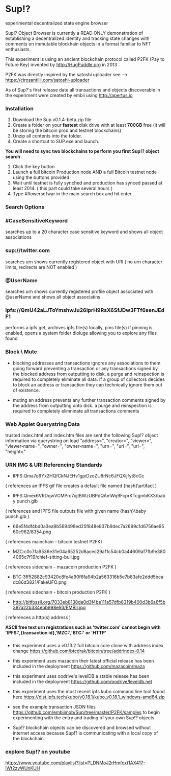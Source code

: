 # Sup!? 
experimental decentralized state engine browser

Sup!? Object Browser is currently a READ ONLY demonstration of establishing a decentralized identity and tracking state changes with comments on immutable blockhain objects in a format familiar to NFT enthusiasts. 

This experiment is using an ancient blockchain protocol called P2FK (Pay to Future Key) invented by http://HugPuddle.org in 2013 .

P2FK was directly inspired by the satoshi uploader  see --> https://cirosantilli.com/satoshi-uploader

 As of Sup?'s first release date all transactions and objects discoverable in the experiment were created by embii using http://apertus.io

### **Installation**

1. Download the Sup.v0.1.4-beta.zip file
2. Create a folder on your **fastest** disk drive with at least **700GB** free (it will be storing the bitcoin prod and testnet blockchains)
3. Unzip all contents into the folder.
4. Create a shortcut to SUP.exe and launch.

**You will need to sync two blockchains to perform you first Sup!? object search**

1. Click the key button
2. Launch a full bitcoin Production node AND a full Bitcoin testnet node using the buttons provided
3. Wait until testnet is fully synched and production has synced passed at least 2014. ( this part could take several hours )
4. Type #flowersofwar in the main search box and hit enter


### **Search Options**

### **#CaseSensitiveKeyword**

searches up to a 20 character case sensitive keyword and shows all object associations
 
### **sup://twitter.com**

searches urn shows currently registered object with URI  ( no urn character limits, redirects are NOT enabled )

### **@UserName**

searches urn shows currently registered profile object associated with @userName and shows all object associatins

### **ipfs://QmU42aLJToYmshwJu26iprH9RsX6SfJDw3FTf6senJEdF1**

performs a ipfs get, archives ipfs file(s) locally, pins file(s) if pinning is enabled, opens a system folder dioluge allowing you to explore any files found

### **Block \ Mute**

- blocking addresses and transactions ignores any associations to them going forward preventing a transaction or any transactions signed by the blocked address from outputting to disk. a purge and reinspection is required to completely eliminate all data. if a group of collectors decides to block an address or transaction they can technically ignore them out of existence.

- muting an address prevents any further transaction comments signed by the address from outputting onto disk.  a purge and reinspection is required to completely elimninate all transactions comments

### **Web Applet Querystring Data**

trusted index.html and index.htm files are sent the following Sup!? object information via querystring on load
"address=", "creator=", "viewer=", "viewer-name=", "owner=", "owner-name=", "urn=", "uri=", "url=", "height="

### **URN IMG & URI Referencing Standards**

-  IPFS:Qma7o6Yx2HQfCkNJEHv1gpiDzoZU8rNc6JFQXijfyt8cGc

( references an IPFS gif file creates a default file named {hash}\artifact )

-  IPFS:Qmex6VRDqwVCMPrc7ojtBWzUBPdQAmWq9FcprKTcgmbKX3/baby punch.glb

( references and IPFS file outputs file with given name {hash}\baby punch.glb )

-  66e5f4df4bd0a3ea9b569498ed25f848e837b9dec7a2699c1d6756ae9560c962/8354.png

( references mainchain - bitcoin testnet P2FK)

-  MZC:c0c7fa9536e31e04a65252d8acec29af1c54cb0a44609af7fb9e3804065c7f19/chief-sitting-bull.jpg

( references sidechain - mazacoin production P2FK )

-  BTC:3ff52882c93420c8fe4a90f6fa94b2a563316b5e7b83afe2ddd5bcadc86d3821/FakeUFO.png

( references sidechain - bitcoin production P2FK )

-  http://bitfossil.org/7033eb8138de0d3f4be111a57dfb8319b400d3b6a6f5b387a22b334ebb998e93/EMBII.jpg 

( references a http(s) address )

**ASCII free text urn registrations such as 'twitter.com' cannot begin with 'IPFS:',{transaction id},'MZC:','BTC:' or 'HTTP'**


### 
- this experiment uses a v0.13.2 full bitcoin core clone with address index change https://github.com/btcdrak/bitcoin/tree/addrindex-0.14

- this experiment uses mazacoin their latest official release has been included in the deployment https://github.com/mazacoin/maza

- this experiment uses oodrive's levelDB a stable release has been included in the deployment https://github.com/oodrive/leveldb.net

- this experiment uses the most recent ipfs kubo command line tool found here https://dist.ipfs.tech/kubo/v0.18.1/kubo_v0.18.1_windows-amd64.zip

- see the example transaction JSON files https://github.com/embiimob/Sup/tree/master/P2FK/samples to begin experimenting with the entry and trading of your own Sup!? objects

- Sup!? blockchain objects can be discovered and browsed without internet access because Sup!? is communicating with a local copy of the blockchain.

### **explore Sup!? on youtube**
 https://www.youtube.com/playlist?list=PLDNMoJ2rHmfoxt1AX417-lWt2zvWUnKUH
 




